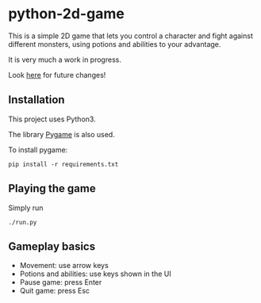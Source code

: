 # python-2d-game

This is a simple 2D game that lets you control a character and fight against 
different monsters, using potions and abilities to your advantage.

It is very much a work in progress.

Look [here](todo.md) for future changes!

## Installation

This project uses Python3. 
 
The library [Pygame](https://www.pygame.org) is also used. 

To install pygame:
```
pip install -r requirements.txt
```

## Playing the game

Simply run
```
./run.py
```

## Gameplay basics

* Movement: use arrow keys
* Potions and abilities: use keys shown in the UI
* Pause game: press Enter
* Quit game: press Esc